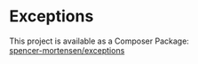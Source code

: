 # Exceptions

This project is available as a Composer Package:   
[spencer-mortensen/exceptions](https://packagist.org/packages/spencer-mortensen/exceptions)
